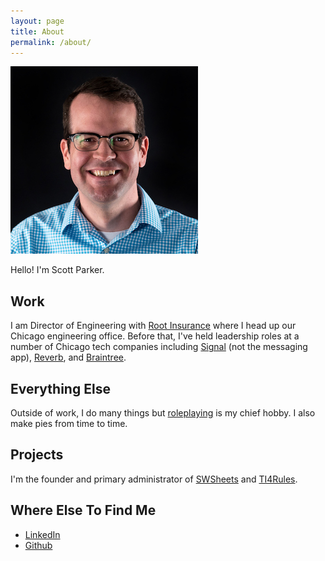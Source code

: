```yaml
---
layout: page
title: About
permalink: /about/
---
```


![](/images/headshot-small.jpeg)

Hello! I'm Scott Parker.

## Work

I am Director of Engineering with [Root Insurance](https://root.engineering) where I head up our Chicago engineering office. Before that, I've held leadership roles at a number of Chicago tech companies including [Signal](https://www.signal.co/) (not the messaging app), [Reverb](https://reverb.com), and [Braintree](https://braintreepayments.com).

## Everything Else

Outside of work, I do many things but [roleplaying](/category/roleplaying) is my chief hobby. I also make pies from time to time.

## Projects

I'm the founder and primary administrator of [SWSheets](http://swsheets.com) and [TI4Rules](https://ti4rules.github.io/).

## Where Else To Find Me

* [LinkedIn](https://linkedin.com/in/scottpparker)
* [Github](https://github.com/sparkertime)